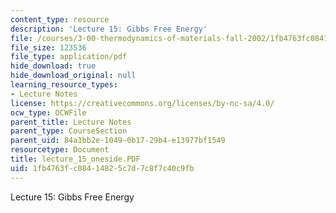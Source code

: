 ```yaml
---
content_type: resource
description: 'Lecture 15: Gibbs Free Energy'
file: /courses/3-00-thermodynamics-of-materials-fall-2002/1fb4763fc08414825c7d7c8f7c40c9fb_lecture_15_oneside.PDF
file_size: 123536
file_type: application/pdf
hide_download: true
hide_download_original: null
learning_resource_types:
- Lecture Notes
license: https://creativecommons.org/licenses/by-nc-sa/4.0/
ocw_type: OCWFile
parent_title: Lecture Notes
parent_type: CourseSection
parent_uid: 84a1bb2e-1049-0b17-29b4-e13977bf1549
resourcetype: Document
title: lecture_15_oneside.PDF
uid: 1fb4763f-c084-1482-5c7d-7c8f7c40c9fb
---
```

Lecture 15: Gibbs Free Energy